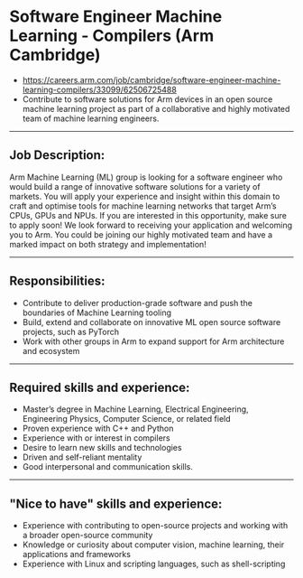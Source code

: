 # Software Engineer Machine Learning - Compilers (Arm Cambridge)
* https://careers.arm.com/job/cambridge/software-engineer-machine-learning-compilers/33099/62506725488
* Contribute to software solutions for Arm devices in an open source machine learning project as part of a collaborative and highly motivated team of machine learning engineers.

---
## Job Description:
Arm Machine Learning (ML) group is looking for a software engineer who would build a range of innovative software solutions for a variety of markets.
You will apply your experience and insight within this domain to craft and optimise tools for machine learning networks that target Arm’s CPUs, GPUs and NPUs.
If you are interested in this opportunity, make sure to apply soon! We look forward to receiving your application and welcoming you to Arm. You could be joining our highly motivated team and have a marked impact on both strategy and implementation!

---
## Responsibilities:
* Contribute to deliver production-grade software and push the boundaries of Machine Learning tooling
* Build, extend and collaborate on innovative ML open source software projects, such as PyTorch
* Work with other groups in Arm to expand support for Arm architecture and ecosystem

---
## Required skills and experience:
* Master’s degree in Machine Learning, Electrical Engineering, Engineering Physics, Computer Science, or related field
* Proven experience with C++ and Python
* Experience with or interest in compilers
* Desire to learn new skills and technologies
* Driven and self-reliant mentality
* Good interpersonal and communication skills.

---
## "Nice to have" skills and experience:
* Experience with contributing to open-source projects and working with a broader open-source community
* Knowledge or curiosity about computer vision, machine learning, their applications and frameworks
* Experience with Linux and scripting languages, such as shell-scripting

